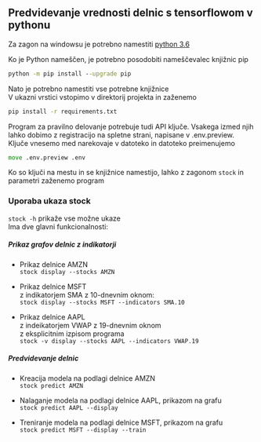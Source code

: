 ## Predvidevanje vrednosti delnic s tensorflowom v pythonu

Za zagon na windowsu je potrebno namestiti
[python 3.6](https://www.python.org/downloads/release/python-360/")

Ko je Python nameščen, je potrebno posodobiti nameščevalec knjižnic pip
```cmd
python -m pip install --upgrade pip
```
Nato je potrebno namestiti vse potrebne knjižnice<br>
V ukazni vrstici vstopimo v direktorij projekta in zaženemo
```cmd
pip install -r requirements.txt
```
Program za pravilno delovanje potrebuje tudi API ključe. Vsakega izmed njih lahko dobimo z registracijo na spletne strani, napisane v .env.preview.
Ključe vnesemo med narekovaje v datoteko in datoteko preimenujemo
```cmd
move .env.preview .env
``` 

Ko so ključi na mestu in se knjižnice namestijo, lahko z zagonom
`stock` in parametri zaženemo program

### Uporaba ukaza stock
`stock -h` prikaže vse možne ukaze<br>
Ima dve glavni funkcionalnosti:
##### Prikaz grafov delnic z indikatorji

  - Prikaz delnice AMZN<br>
	`stock display --stocks AMZN`

  - Prikaz delnice MSFT <br>z indikatorjem SMA z 10-dnevnim oknom:<br>
	`stock display --stocks MSFT --indicators SMA.10`
	
  - Prikaz delnice AAPL <br>z indeikatorjem VWAP z 19-dnevnim oknom <br>z eksplicitnim izpisom programa<br>
	`stock -v display --stocks AAPL --indicators VWAP.19`
##### Predvidevanje delnic

  - Kreacija modela na podlagi delnice AMZN<br>
	`stock predict AMZN`

  - Nalaganje modela na podlagi delnice AAPL, prikazom na grafu<br>
	`stock predict AAPL --display`
	
  - Treniranje modela na podlagi delnice MSFT, prikazom na grafu <br>
	`stock predict MSFT --display --train`